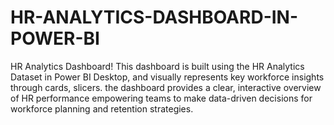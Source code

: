 # HR-ANALYTICS-DASHBOARD-IN-POWER-BI
 HR Analytics Dashboard! This dashboard is built using the HR Analytics Dataset in Power BI Desktop, and visually represents key workforce insights through cards, slicers. the dashboard provides a clear, interactive overview of HR performance empowering teams to make data-driven decisions for workforce planning and retention strategies.
